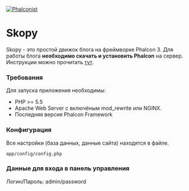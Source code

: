 [![Phalconist](http://phalconist.com/yuriygr/skopy/default.svg)](http://phalconist.com/yuriygr/skopy)

Skopy
==========
Skopy - это простой движок блога на фреймворке Phalcon 3.
Для работы блога **необходимо скачать и установить Phalcon** на сервер. Инструкции можно прочитать [тут](http://phalconphp.com/en/download).

### Требования

Для запуска приложения необходимы:

* PHP >= 5.5
* Apache Web Server с включёным mod_rewrite или NGINX.
* Последняя версия Phalcon Framework

### Конфигурация

Все настройки (база данных, данные сайта) находятся в файле.

    app/config/config.php

### Данные для входа в панель управления

Логин/Пароль:  admin/password
